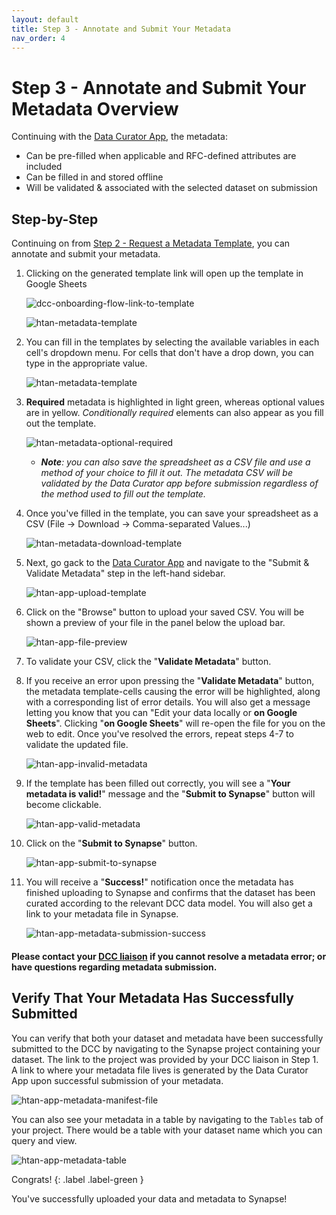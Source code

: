 ```yaml
---
layout: default
title: Step 3 - Annotate and Submit Your Metadata 
nav_order: 4
---
```


# Step 3 - Annotate and Submit Your Metadata Overview

Continuing with the [Data Curator App](https://www.synapse.org/#!Wiki:syn20681266/ENTITY), the metadata:

- Can be pre-filled when applicable and RFC-defined attributes are included 
- Can be filled in and stored offline
- Will be validated & associated with the selected dataset on submission

## Step-by-Step

Continuing on from [Step 2 - Request a Metadata Template](step-2), you can annotate and submit your metadata.

1. Clicking on the generated template link will open up the template in Google Sheets

    ![dcc-onboarding-flow-link-to-template](https://user-images.githubusercontent.com/12868382/86057431-04bf9c80-ba14-11ea-936a-3203ab5bb893.png)

    ![htan-metadata-template](https://user-images.githubusercontent.com/12868382/86075088-0d2bcd80-ba3c-11ea-979d-866460036306.png)

2. You can fill in the templates by selecting the available variables in each cell's dropdown menu. For cells that don't have a drop down, you can type in the appropriate value. 
    
    ![htan-metadata-template](https://user-images.githubusercontent.com/12868382/86075189-4c5a1e80-ba3c-11ea-9e5f-1b2bc797da2d.png)

3. **Required** metadata is highlighted in light green, whereas optional values are in yellow. _Conditionally required_ elements can also appear as you fill out the template.  

    ![htan-metadata-optional-required](https://user-images.githubusercontent.com/12868382/86075192-4e23e200-ba3c-11ea-9d31-e6da928624a4.png)


    - _**Note**: you can also save the spreadsheet as a CSV file and use a method of your choice to fill it out. The metadata CSV will be validated by the Data Curator app before submission regardless of the method used to fill out the template._
  

4. Once you've filled in the template, you can save your spreadsheet as a CSV (File -> Download -> Comma-separated Values...)

    ![htan-metadata-download-template](https://user-images.githubusercontent.com/12868382/86076383-c8556600-ba3e-11ea-8b63-e00abe2a9392.png)


5. Next, go gack to the [Data Curator App](https://www.synapse.org/#!Wiki:syn20681266/ENTITY) and navigate to the "Submit & Validate Metadata" step in the left-hand sidebar. 

    ![htan-app-upload-template](https://user-images.githubusercontent.com/12868382/86076568-25e9b280-ba3f-11ea-924f-08367bda785d.png)


6. Click on the "Browse" button to upload your saved CSV. You will be shown a preview of your file in the panel below the upload bar. 

    ![htan-app-file-preview](https://user-images.githubusercontent.com/12868382/86076670-54678d80-ba3f-11ea-8c16-fb4c9c100aea.png)


7. To validate your CSV, click the "**Validate Metadata**" button. 

8. If you receive an error upon pressing the "**Validate Metadata**" button, the metadata template-cells causing the error will be highlighted, along with a corresponding list of error details. You will also get a message letting you know that you can "Edit your data locally or **on Google Sheets**". Clicking "**on Google Sheets**" will re-open the file for you on the web to edit. Once you've resolved the errors, repeat steps 4-7 to validate the updated file. 

    ![htan-app-invalid-metadata](https://user-images.githubusercontent.com/12868382/86077044-1cad1580-ba40-11ea-9765-b5da9d70423e.png)

9. If the template has been filled out correctly, you will see a "**Your metadata is valid!**" message and the "**Submit to Synapse**" button will become clickable.

    ![htan-app-valid-metadata](https://user-images.githubusercontent.com/12868382/86077039-1ae35200-ba40-11ea-9d09-6c147c708364.png)

10. Click on the "**Submit to Synapse**" button.

    ![htan-app-submit-to-synapse](https://user-images.githubusercontent.com/12868382/86077490-e6bc6100-ba40-11ea-8ab0-dd70fea65ac0.png)

11. You will receive a "**Success!**" notification once the metadata has finished uploading to Synapse and confirms that the dataset has been curated according to the relevant DCC  data model. You will also get a link to your metadata file in Synapse. 

    ![htan-app-metadata-submission-success](https://user-images.githubusercontent.com/12868382/86077676-3ef36300-ba41-11ea-9f80-1a26855237cb.png)

  
#### Please contact your [DCC liaison](dcc-liaison) if you cannot resolve a metadata error; or have questions regarding metadata submission.


## Verify That Your Metadata Has Successfully Submitted

You can verify that both your dataset and metadata have been successfully submitted to the DCC by navigating to the Synapse project containing your dataset. The link to the project was provided by your DCC liaison in Step 1.  A link to where your metadata file lives is generated by the Data Curator App upon successful submission of your metadata. 

![htan-app-metadata-manifest-file](https://user-images.githubusercontent.com/12868382/86078958-1faa0500-ba44-11ea-8fb8-06f89e10d099.png)

You can also see your metadata in a table by navigating to the `Tables` tab of your project. There would be a table with your dataset name which you can query and view.

![htan-app-metadata-table](https://user-images.githubusercontent.com/12868382/86078947-1ae55100-ba44-11ea-93d6-c5b6411e5e5a.png)

Congrats! 
{: .label .label-green }

You've successfully uploaded your data and metadata to Synapse!
